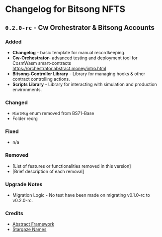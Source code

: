 **Changelog for Bitsong NFTS**
=====================================================

**`0.2.0-rc` - Cw Orchestrator & Bitsong Accounts**
--------------------------------------

### Added
* **Changelog** - basic template for manual recordkeeping.
* **Cw-Orchestrator**- advanced testing and deployment tool for CosmWasm smart-contracts https://orchestrator.abstract.money/intro.html
* **Bitsong-Controller Library** - Library for managing hooks & other contract controlling actions.
* **Scripts Library** - Library for interacting with simulation and production environments.

### Changed
* `MintMsg` enum removed from BS71-Base
* Folder reorg

### Fixed
* n/a

### Removed
* [List of features or functionalities removed in this version]
* [Brief description of each removal]

### Upgrade Notes
* Migration Logic - No test have been made on migrating v0.1.0-rc to v0.2.0-rc.


### Credits

* [Abstract Framework](https://github.com/AbstractSDK/abstract)
* [Stargaze Names](https://github.com/public-awesome/names)